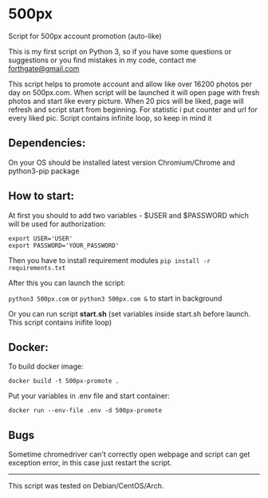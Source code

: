 # 500px
Script for 500px account promotion (auto-like)

  This is my first script on Python 3, so if you have some questions or suggestions  or you find mistakes in my code, contact me forthgate@gmail.com 


  This script helps to promote account and allow like over 16200 photos per day on 500px.com. When script will be launched it will open page with fresh photos and start like every picture. When 20 pics will be liked, page will refresh and script start from beginning. For statistic i put counter and url for every liked pic. Script contains infinite loop, so keep in mind it

## Dependencies:
On your OS should be installed latest version Chromium/Chrome  and python3-pip package<br>

## How to start:
At first you should to add two variables - $USER and $PASSWORD which will be used for authorization:
```
export USER='USER'
export PASSWORD='YOUR_PASSWORD'
```
Then you have to install requirement modules
`pip install -r requirements.txt`

After this you can launch the script:

`python3 500px.com` or `python3 500px.com &` to start in background

Or you can run  script **start.sh** (set variables inside start.sh before launch. This script contains inifite loop)

## Docker:
To build docker image:
```
docker build -t 500px-promote .
```
Put your variables in .env file and start container:
```
docker run --env-file .env -d 500px-promote
```

## Bugs
Sometime chromedriver can't  correctly open webpage and script can get exception error, in this case just restart the script.

____________________________________________________________________________________________________________________________
This script was tested on Debian/CentOS/Arch. 
